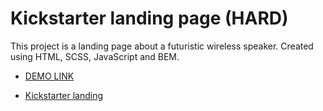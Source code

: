 # Kickstarter landing page (HARD)

This project is a landing page about a futuristic wireless speaker. Created using HTML, SCSS, JavaScript and BEM.

- [DEMO LINK](https://andrii-kovalskyi02.github.io/Kickstarter/)

- [Kickstarter landing](https://www.figma.com/file/Ujp7bCFuvuJlkn8TSbQPSZ/%E2%84%9611-(kickstarter)?node-id=19655%3A33)
